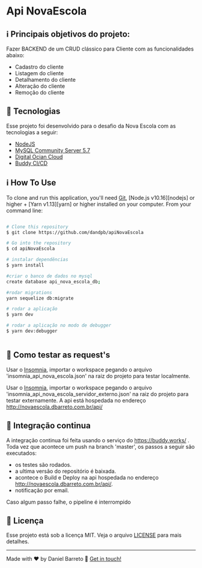 # Api NovaEscola

## :information_source: Principais objetivos do projeto:

Fazer BACKEND de um CRUD clássico para Cliente com as funcionalidades abaixo:
- Cadastro do cliente
- Listagem do cliente
- Detalhamento do cliente
- Alteração do cliente
- Remoção do cliente


## :rocket: Tecnologias

Esse projeto foi desenvolvido para o desafio da Nova Escola com as tecnologias a seguir:
-  [NodeJS](https://nodejs.org/)
-  [MySQL Community Server 5.7](https://www.mysql.com/products/community/)
-  [Digital Ocian Cloud](https://www.digitalocean.com/)
-  [Buddy CI/CD](https://buddy.works)

## :information_source: How To Use

To clone and run this application, you'll need [Git](https://git-scm.com), [Node.js v10.16][nodejs] or higher + [Yarn v1.13][yarn] or higher installed on your computer. From your command line:

```bash

# Clone this repository
$ git clone https://github.com/dandpb/apiNovaEscola

# Go into the repository
$ cd apiNovaEscola

# instalar dependências
$ yarn install

#criar o banco de dados no mysql
create database api_nova_escola_db;

#rodar migrations
yarn sequelize db:migrate

# rodar a aplicação
$ yarn dev

# rodar a aplicação no modo de debugger
$ yarn dev:debugger



```
## :memo: Como testar as request's
Usar o [Insomnia](https://insomnia.rest/), importar o workspace pegando o arquivo 'insomnia_api_nova_escola.json' na raiz do projeto para testar localmente.

Usar o [Insomnia](https://insomnia.rest/), importar o workspace pegando o arquivo 'insomnia_api_nova_escola_servidor_externo.json' na raiz do projeto para testar externamente. A api está hospedada no endereço http://novaescola.dbarreto.com.br/api/


## :memo: Integração continua
A integração continua foi feita usando o serviço do https://buddy.works/ . Toda vez que acontece um push na branch 'master', os passos a seguir são executados:
- os testes são rodados.
- a ultima versão do repositório é baixada.
- acontece o Build e Deploy na api hospedada no endereço http://novaescola.dbarreto.com.br/api/.
- notificação por email.

Caso algum passo falhe, o pipeline é interrompido


## :memo: Licença

Esse projeto está sob a licença MIT. Veja o arquivo [LICENSE](LICENSE.md) para mais detalhes.

---

Made with ♥ by Daniel Barreto :wave: [Get in touch!](https://www.linkedin.com/in/daniel-barreto-65055a34/)
